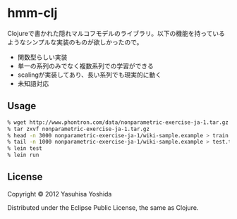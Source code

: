 # hmm-clj

Clojureで書かれた隠れマルコフモデルのライブラリ。以下の機能を持っているようなシンプルな実装のものが欲しかったので。

- 関数型らしい実装
- 単一の系列のみでなく複数系列での学習ができる
- scalingが実装してあり、長い系列でも現実的に動く
- 未知語対応

## Usage

```sh
% wget http://www.phontron.com/data/nonparametric-exercise-ja-1.tar.gz
% tar zxvf nonparametric-exercise-ja-1.tar.gz
% head -n 3000 nonparametric-exercise-ja-1/wiki-sample.example > train.txt
% tail -n 1000 nonparametric-exercise-ja-1/wiki-sample.example > test.txt
% lein test
% lein run
```

## License

Copyright © 2012 Yasuhisa Yoshida

Distributed under the Eclipse Public License, the same as Clojure.
